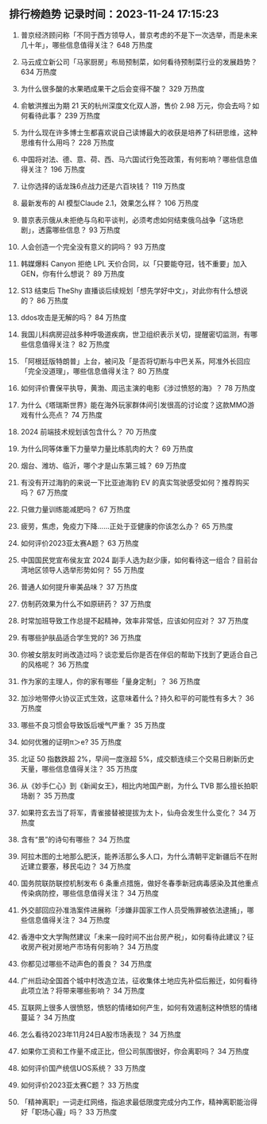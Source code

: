 
## 排行榜趋势 记录时间：2023-11-24 17:15:23
  
  1. 普京经济顾问称「不同于西方领导人，普京考虑的不是下一次选举，而是未来几十年」，哪些信息值得关注？ 648 万热度
    
  2. 马云成立新公司「马家厨房」布局预制菜，如何看待预制菜行业的发展趋势？ 634 万热度
    
  3. 为什么很多酸的水果晒成果干之后会变得不酸？ 329 万热度
    
  4. 俞敏洪推出为期 21 天的杭州深度文化双人游，售价 2.98 万元，你会去吗？如何看待此事？ 239 万热度
    
  5. 为什么现在许多博士生都喜欢说自己读博最大的收获是培养了科研思维，这种思维有什么用吗？ 228 万热度
    
  6. 中国将对法、德、意、荷、西、马六国试行免签政策，有何影响？哪些信息值得关注？ 196 万热度
    
  7. 让你选择的话龙珠6点战力还是六百块钱？ 119 万热度
    
  8. 最新发布的 AI 模型Claude 2.1，效果怎么样？ 106 万热度
    
  9. 普京表示俄从未拒绝与乌和平谈判，必须考虑如何结束俄乌战争「这场悲剧」，透露哪些信息？ 93 万热度
    
  10. 人会创造一个完全没有意义的詞吗？ 93 万热度
    
  11. 韩媒爆料 Canyon 拒绝 LPL 天价合同，以「只要能夺冠，钱不重要」加入 GEN，你有什么想说？ 89 万热度
    
  12. S13 结束后 TheShy 直播谈后续规划「想先学好中文」，对此你有什么想说的？ 86 万热度
    
  13. ddos攻击是无解的吗？ 84 万热度
    
  14. 我国儿科病房迎战多种呼吸道疾病，世卫组织表示关切，提醒密切监测，有哪些信息值得关注？ 82 万热度
    
  15. 「阿根廷版特朗普」上台，被问及「是否将切断与中巴关系，阿准外长回应「完全没道理」，哪些信息值得关注？ 80 万热度
    
  16. 如何评价曹保平执导，黄渤、周迅主演的电影《涉过愤怒的海》？ 78 万热度
    
  17. 为什么《塔瑞斯世界》能在海外玩家群体间引发很高的讨论度？这款MMO游戏有什么亮点？ 74 万热度
    
  18. 2024 前端技术规划该包含什么？ 70 万热度
    
  19. 为什么同等体重下力量举力量比练肌肉的大？ 69 万热度
    
  20. 烟台、潍坊、临沂，哪个才是山东第三城？ 69 万热度
    
  21. 有没有开过海豹的来说一下比亚迪海豹 EV 的真实驾驶感受如何？推荐购买吗？ 67 万热度
    
  22. 只做力量训练能减肥吗？ 67 万热度
    
  23. 疲劳，焦虑，免疫力下降......正处于亚健康的你该怎么办？ 65 万热度
    
  24. 如何评价2023亚太赛A题？ 63 万热度
    
  25. 中国国民党宣布侯友宜 2024 副手人选为赵少康，如何看待这一组合？目前台湾地区领导人选举形势如何？ 55 万热度
    
  26. 普通人如何提升审美品味？ 37 万热度
    
  27. 仿制药效果为什么不如原研药？ 37 万热度
    
  28. 时常加班导致工作总提不起精神，效率非常低，应该如何应对？ 37 万热度
    
  29. 有哪些护肤品适合学生党的? 36 万热度
    
  30. 你被女朋友时尚改造过吗？谈恋爱后你是否在伴侣的帮助下找到了更适合自己的风格呢？ 36 万热度
    
  31. 作为家的主理人，你的家有哪些「量身定制」？ 36 万热度
    
  32. 加沙地带停火协议正式生效，这意味着什么？持久和平的可能性有多大？ 36 万热度
    
  33. 哪些不良习惯会导致饭后嗳气严重？ 35 万热度
    
  34. 如何优雅的证明π＞e? 35 万热度
    
  35. 北证 50 指数跌超 2%，早间一度涨超 5%，成交额连续三个交易日刷新历史天量，哪些信息值得关注？ 35 万热度
    
  36. 从《妙手仁心》到《新闻女王》，相比内地国产剧，为什么 TVB 那么擅长拍职场剧？ 35 万热度
    
  37. 如果符玄去当了将军，青雀接替被提拔为太卜，仙舟会发生什么变化？ 34 万热度
    
  38. 含有“景”的诗句有哪些？ 34 万热度
    
  39. 阿拉木图的土地那么肥沃，能养活那么多人口，为什么清朝平定新疆后不在附近建立要塞，移民屯边？ 34 万热度
    
  40. 国务院联防联控机制发布 6 条重点措施，做好冬春季新冠病毒感染及其他重点传染病防控，哪些信息值得关注？ 34 万热度
    
  41. 外交部回应孙准浩案件进展称「涉嫌非国家工作人员受贿罪被依法逮捕」，哪些信息值得关注？ 34 万热度
    
  42. 香港中文大学陶然建议「未来一段时间不出台房产税」，如何看待此建议？征收房产税对房地产市场有何影响？ 34 万热度
    
  43. 你都见过哪些不动声色的善良？ 34 万热度
    
  44. 广州启动全国首个城中村改造立法，征收集体土地应先补偿后搬迁，如何看待此项立法？将带来哪些影响？ 34 万热度
    
  45. 互联网上很多人很愤怒，愤怒的情绪如何产生，如何有效遏制这种愤怒的情绪蔓延？ 34 万热度
    
  46. 怎么看待2023年11月24日A股市场表现？ 34 万热度
    
  47. 如果你工资和工作量不成正比，但公司氛围很好，你会离职吗？ 34 万热度
    
  48. 如何评价国产统信UOS系统？ 33 万热度
    
  49. 如何评价2023亚太赛C题？ 33 万热度
    
  50. 「精神离职」一词走红网络，指追求最低限度完成分内工作，精神离职能治得好「职场心霾」吗？ 33 万热度
    